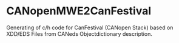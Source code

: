 CANopenMWE2CanFestival
======================

Generating of c/h code for CanFestival (CANopen Stack) based on XDD/EDS  Files from CANeds Objectdictionary description.